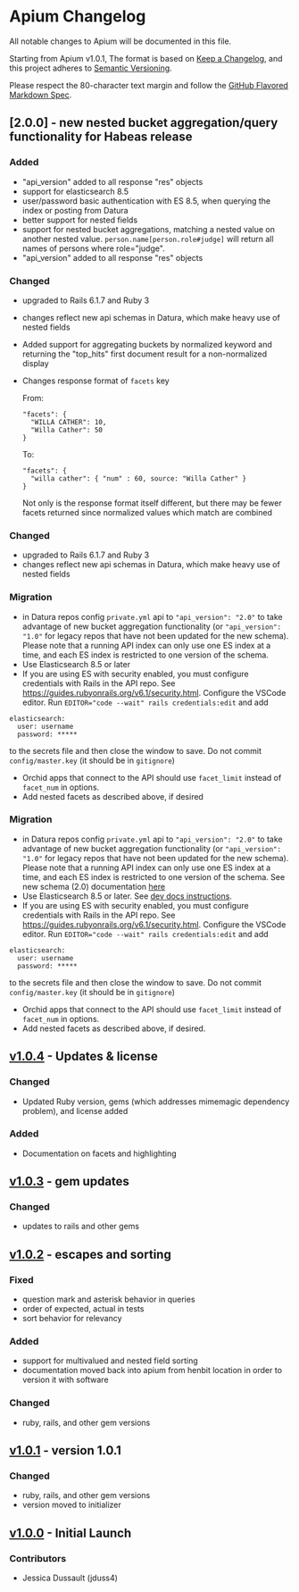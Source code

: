 # Apium Changelog

All notable changes to Apium will be documented in this file.

Starting from Apium v1.0.1, The format is based on [Keep a
Changelog](https://keepachangelog.com/en/1.0.0/), and this project adheres to
[Semantic Versioning](https://semver.org/spec/v2.0.0.html).

Please respect the 80-character text margin and follow the [GitHub Flavored
Markdown Spec](https://github.github.com/gfm/).

<!-- Template - Please preserve this order of sections
## [Unreleased] - Brief description
[Unreleased]: https://github.com/CDRH/api/compare/v#.#.#...dev

### Fixed

### Added

### Changed

### Removed

### Migration

### Deprecated

### Contributors
-->

## [2.0.0] - new nested bucket aggregation/query functionality for Habeas release

[unreleased]: https://github.com/CDRH/api/compare/v1.0.4...dev

### Added

- "api_version" added to all response "res" objects
- support for elasticsearch 8.5
- user/password basic authentication with ES 8.5, when querying the index or posting from Datura
- better support for nested fields
- support for nested bucket aggregations, matching a nested value on another nested value. `person.name[person.role#judge]` will return all names of persons where role="judge".
- "api_version" added to all response "res" objects

### Changed

- upgraded to Rails 6.1.7 and Ruby 3
- changes reflect new api schemas in Datura, which make heavy use of nested fields
- Added support for aggregating buckets by normalized keyword and returning
  the "top_hits" first document result for a non-normalized display
- Changes response format of `facets` key

  From:

  ```
  "facets": {
    "WILLA CATHER": 10,
    "Willa Cather": 50
  }
  ```

  To:

  ```
  "facets": {
    "willa cather": { "num" : 60, source: "Willa Cather" }
  }
  ```

  Not only is the response format itself different, but there may be fewer
  facets returned since normalized values which match are combined

### Changed

- upgraded to Rails 6.1.7 and Ruby 3
- changes reflect new api schemas in Datura, which make heavy use of nested fields

### Migration

- in Datura repos config `private.yml` api to `"api_version": "2.0"` to take advantage of new bucket aggregation functionality (or `"api_version": "1.0"` for legacy repos that have not been updated for the new schema). Please note that a running API index can only use one ES index at a time, and each ES index is restricted to one version of the schema.
- Use Elasticsearch 8.5 or later
- If you are using ES with security enabled, you must configure credentials with Rails in the API repo. See https://guides.rubyonrails.org/v6.1/security.html. Configure the VSCode editor. Run `EDITOR="code --wait" rails credentials:edit` and add

```
elasticsearch:
  user: username
  password: *****
```

to the secrets file and then close the window to save. Do not commit `config/master.key` (it should be in `gitignore`)

- Orchid apps that connect to the API should use `facet_limit` instead of `facet_num` in options.
- Add nested facets as described above, if desired

### Migration

- in Datura repos config `private.yml` api to `"api_version": "2.0"` to take advantage of new bucket aggregation functionality (or `"api_version": "1.0"` for legacy repos that have not been updated for the new schema). Please note that a running API index can only use one ES index at a time, and each ES index is restricted to one version of the schema. See new schema (2.0) documentation [here](https://github.com/CDRH/datura/docs/schema_v2.md)
- Use Elasticsearch 8.5 or later. See [dev docs instructions](https://github.com/CDRH/cdrh_dev_docs/blob/update_elasticsearch_documentation/publishing/2_basic_requirements.md#downloading-elasticsearch).
- If you are using ES with security enabled, you must configure credentials with Rails in the API repo. See https://guides.rubyonrails.org/v6.1/security.html. Configure the VSCode editor. Run `EDITOR="code --wait" rails credentials:edit` and add

```
elasticsearch:
  user: username
  password: *****
```

to the secrets file and then close the window to save. Do not commit `config/master.key` (it should be in `gitignore`)

- Orchid apps that connect to the API should use `facet_limit` instead of `facet_num` in options.
- Add nested facets as described above, if desired.

## [v1.0.4](https://github.com/CDRH/api/compare/v1.0....v1.0.4) - Updates & license

### Changed

- Updated Ruby version, gems (which addresses mimemagic dependency problem), and
  license added

### Added

- Documentation on facets and highlighting

## [v1.0.3](https://github.com/CDRH/api/compare/v1.0.2...v1.0.3) - gem updates

### Changed

- updates to rails and other gems

## [v1.0.2](https://github.com/CDRH/api/compare/v1.0.1...v1.0.2) - escapes and sorting

### Fixed

- question mark and asterisk behavior in queries
- order of expected, actual in tests
- sort behavior for relevancy

### Added

- support for multivalued and nested field sorting
- documentation moved back into apium from henbit location in order to version it with software

### Changed

- ruby, rails, and other gem versions

## [v1.0.1](https://github.com/CDRH/api/compare/v1.00...v1.0.1) - version 1.0.1

### Changed

- ruby, rails, and other gem versions
- version moved to initializer

## [v1.0.0](https://github.com/CDRH/api/tree/v1.0.0) - Initial Launch

### Contributors

- Jessica Dussault (jduss4)
